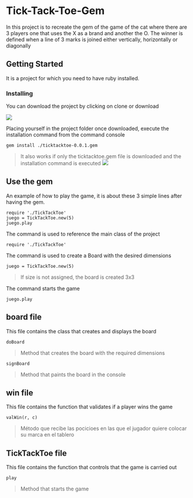 # Tick-Tack-Toe-Gem

In this project is to recreate the gem of the game of the cat where there are 3 players one that uses the X as a brand and another the O. The winner is defined when a line of 3 marks is joined either vertically, horizontally or diagonally

## Getting Started

It is a project for which you need to have ruby installed.

### Installing


You can download the project by clicking on clone or download

![](https://i.imgur.com/ufHSGh8.png)

Placing yourself in the project folder once downloaded, execute the installation command from the command console

```
gem install ./ticktacktoe-0.0.1.gem
```

>It also works if only the ticktacktoe.gem file is downloaded and the installation command is executed
>![](https://i.imgur.com/lSekbK6.png)


## Use the gem

An example of how to play the game, it is about these 3 simple lines after having the gem.

``` javascript=
require './TickTackToe'
juego = TickTackToe.new(5)
juego.play
```

The command is used to reference the main class of the project
```
require './TickTackToe'
```
The command is used to create a Board with the desired dimensions

```
juego = TickTackToe.new(5)
```
>If size is not assigned, the board is created 3x3


The command starts the game

```
juego.play
```

## board file

This file contains the class that creates and displays the board

```
doBoard
```

>Method that creates the board with the required dimensions

```
signBoard
```

>Method that paints the board in the console

## win file

This file contains the function that validates if a player wins the game


```
valWin(r, c)
```

>Método que recibe las pocicioes en las que el jugador quiere colocar su marca en el tablero

## TickTackToe file

This file contains the function that controls that the game is carried out

```
play
```

>Method that starts the game
